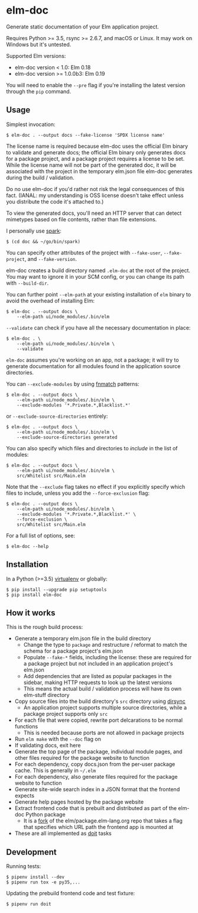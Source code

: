 # elm-doc

Generate static documentation of your Elm application project.

Requires Python >= 3.5, rsync >= 2.6.7, and macOS or Linux. It may work on Windows but it's untested.

Supported Elm versions:

- elm-doc version < 1.0: Elm 0.18
- elm-doc version >= 1.0.0b3: Elm 0.19

You will need to enable the `--pre` flag if you're installing the latest version through the `pip` command.

## Usage

Simplest invocation:

    $ elm-doc . --output docs --fake-license 'SPDX license name'

The license name is required because elm-doc uses the official Elm binary to
validate and generate docs; the official Elm binary only generates
docs for a package project, and a package project requires a license to be set.
While the license name will not be part of the generated doc, it will be
associated with the project in the temporary elm.json file elm-doc generates
during the build / validation.

Do no use elm-doc if you'd rather not risk the legal consequences of this fact.
(IANAL: my understanding is OSS license doesn't take effect unless you distribute
the code it's attached to.)

To view the generated docs, you'll need an HTTP server that can detect mimetypes
based on file contents, rather than file extensions.

I personally use [spark](https://github.com/rif/spark):

    $ (cd doc && ~/go/bin/spark)

You can specify other attributes of the project with `--fake-user`, `--fake-project`,
and `--fake-version`.

elm-doc creates a build directory named `.elm-doc` at the root of the project.
You may want to ignore it in your SCM config, or you can change its path with `--build-dir`.

You can further point `--elm-path` at your existing installation of `elm` binary
to avoid the overhead of installing Elm:

    $ elm-doc . --output docs \
        --elm-path ui/node_modules/.bin/elm

`--validate` can check if you have all the necessary documentation in place:

    $ elm-doc . \
        --elm-path ui/node_modules/.bin/elm \
        --validate

`elm-doc` assumes you're working on an app, not a package; it will try to generate
documentation for all modules found in the application source directories.

You can `--exclude-modules` by using [fnmatch](https://docs.python.org/3/library/fnmatch.html)
patterns:

    $ elm-doc . --output docs \
        --elm-path ui/node_modules/.bin/elm \
        --exclude-modules '*.Private.*,Blacklist.*'

or `--exclude-source-directories` entirely:

    $ elm-doc . --output docs \
        --elm-path ui/node_modules/.bin/elm \
        --exclude-source-directories generated

You can also specify which files and directories to _include_ in the list of modules:

    $ elm-doc . --output docs \
        --elm-path ui/node_modules/.bin/elm \
        src/Whitelist src/Main.elm

Note that the `--exclude` flag takes no effect if you explicitly specify which
files to include, unless you add the `--force-exclusion` flag:

    $ elm-doc . --output docs \
        --elm-path ui/node_modules/.bin/elm \
        --exclude-modules '*.Private.*,Blacklist.*' \
        --force-exclusion \
        src/Whitelist src/Main.elm

For a full list of options, see:

    $ elm-doc --help

## Installation

In a Python (>=3.5) [virtualenv](https://docs.python.org/3.6/library/venv.html#creating-virtual-environments) or globally:

    $ pip install --upgrade pip setuptools
    $ pip install elm-doc

## How it works

This is the rough build process:

- Generate a temporary elm.json file in the build directory
  - Change the type to `package` and restructure / reformat to match the schema for a package project's elm.json
  - Populate `--fake-*` fields, including the license: these are required for a package project but not included in an application project's elm.json
  - Add dependencies that are listed as popular packages in the sidebar, making HTTP requests to look up the latest versions
  - This means the actual build / validation process will have its own elm-stuff directory
- Copy source files into the build directory's `src` directory using [dirsync](https://bitbucket.org/tkhyn/dirsync/)
  - An application project supports multiple source directories, while a package project supports only `src`
- For each file that were copied, rewrite port delcarations to be normal functions
  - This is needed because ports are not allowed in package projects
- Run `elm make` with the `--doc` flag on
- If validating docs, exit here
- Generate the top page of the package, individual module pages, and other files required for the package website to function
- For each dependency, copy docs.json from the per-user package cache. This is generally in `~/.elm`
- For each dependency, also generate files required for the package website to function
- Generate site-wide search index in a JSON format that the frontend expects
- Generate help pages hosted by the package website
- Extract frontend code that is prebuilt and distributed as part of the elm-doc Python package
  - It is a [fork](https://github.com/ento/package.elm-lang.org/tree/elm-doc) of the elm/package.elm-lang.org repo that takes a flag that specifies which URL path the frontend app is mounted at
- These are all implemented as [doit](https://github.com/pydoit/doit) tasks

## Development

Running tests:

    $ pipenv install --dev
    $ pipenv run tox -e py35,...

Updating the prebuild frontend code and test fixture:

    $ pipenv run doit
